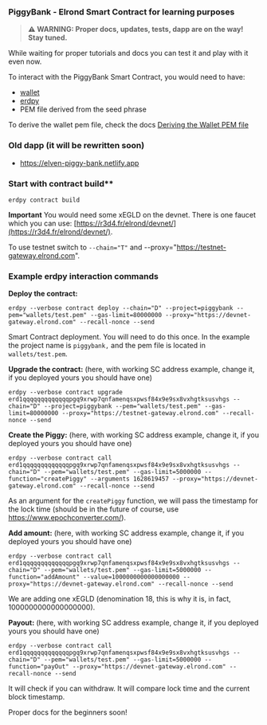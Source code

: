 ### PiggyBank - Elrond Smart Contract for learning purposes

> **⚠ WARNING: Proper docs, updates, tests, dapp are on the way! Stay tuned.**

While waiting for proper tutorials and docs you can test it and play with it even now.

To interact with the PiggyBank Smart Contract, you would need to have:
- [wallet](https://devnet-wallet.elrond.com)
- [erdpy](https://docs.elrond.com/sdk-and-tools/erdpy/installing-erdpy/)
- PEM file derived from the seed phrase

To derive the wallet pem file, check the docs [Deriving the Wallet PEM file](https://docs.elrond.com/sdk-and-tools/erdpy/deriving-the-wallet-pem-file/)

### Old dapp (it will be rewritten soon)
- https://elven-piggy-bank.netlify.app

### Start with contract build**

```
erdpy contract build
```

**Important** You would need some xEGLD on the devnet. There is one faucet which you can use: [https://r3d4.fr/elrond/devnet/](https://r3d4.fr/elrond/devnet/).

To use testnet switch to `--chain="T"` and --proxy="https://testnet-gateway.elrond.com".

### Example erdpy interaction commands

**Deploy the contract:**

```
erdpy --verbose contract deploy --chain="D" --project=piggybank --pem="wallets/test.pem" --gas-limit=80000000 --proxy="https://devnet-gateway.elrond.com" --recall-nonce --send
```

Smart Contract deployment. You will need to do this once.
In the example the project name is `piggybank,` and the pem file is located in `wallets/test.pem`.

**Upgrade the contract:**
(here, with working SC address example, change it, if you deployed yours you should have one)
 
```
erdpy --verbose contract upgrade erd1qqqqqqqqqqqqqpgq9xrwp7qnfamenqsxpwsf84x9e9sx8vxhgtksusvhgs --chain="D" --project=piggybank --pem="wallets/test.pem" --gas-limit=80000000 --proxy="https://testnet-gateway.elrond.com" --recall-nonce --send
```

**Create the Piggy:**
(here, with working SC address example, change it, if you deployed yours you should have one)

```
erdpy --verbose contract call erd1qqqqqqqqqqqqqpgq9xrwp7qnfamenqsxpwsf84x9e9sx8vxhgtksusvhgs --chain="D" --pem="wallets/test.pem" --gas-limit=5000000 --function="createPiggy" --arguments 1628619457 --proxy="https://devnet-gateway.elrond.com" --recall-nonce --send
```

As an argument for the `createPiggy` function, we will pass the timestamp for the lock time (should be in the future of course, use https://www.epochconverter.com/).

**Add amount:**
(here, with working SC address example, change it, if you deployed yours you should have one)

```
erdpy --verbose contract call erd1qqqqqqqqqqqqqpgq9xrwp7qnfamenqsxpwsf84x9e9sx8vxhgtksusvhgs --chain="D" --pem="wallets/test.pem" --gas-limit=5000000 --function="addAmount" --value=1000000000000000000 --proxy="https://devnet-gateway.elrond.com" --recall-nonce --send
```

We are adding one xEGLD (denomination 18, this is why it is, in fact, 1000000000000000000).

**Payout:**
(here, with working SC address example, change it, if you deployed yours you should have one)

```
erdpy --verbose contract call erd1qqqqqqqqqqqqqpgq9xrwp7qnfamenqsxpwsf84x9e9sx8vxhgtksusvhgs --chain="D" --pem="wallets/test.pem" --gas-limit=5000000 --function="payOut" --proxy="https://devnet-gateway.elrond.com" --recall-nonce --send
```

It will check if you can withdraw. It will compare lock time and the current block timestamp. 

Proper docs for the beginners soon!
